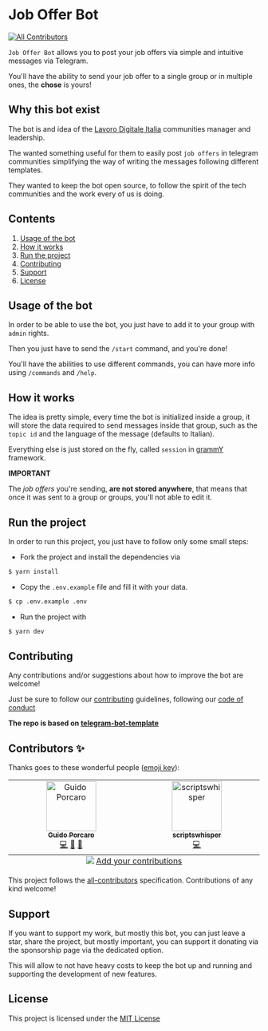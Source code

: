 # Job Offer Bot
<!-- ALL-CONTRIBUTORS-BADGE:START - Do not remove or modify this section -->
[![All Contributors](https://img.shields.io/badge/all_contributors-2-orange.svg?style=flat-square)](#contributors-)
<!-- ALL-CONTRIBUTORS-BADGE:END -->

`Job Offer Bot` allows you to post your job offers via simple and intuitive messages via Telegram.

You'll have the ability to send your job offer to a single group or in multiple ones, the **chose** is yours!

## Why this bot exist

The bot is and idea of the [Lavoro Digitale Italia](https://lavorodigitaleitalia.it/) communities manager and leadership.

The wanted something useful for them to easily post `job offers` in telegram communities simplifying the way of writing the messages
following different templates.

They wanted to keep the bot open source, to follow the spirit of the tech communities and the work every of us is doing.

## Contents

1. [Usage of the bot](#usage-of-the-bot)
2. [How it works](#how-it-works)
3. [Run the project](#run-the-project)
4. [Contributing](#contributing)
5. [Support](#support)
6. [License](#license)

## Usage of the bot

In order to be able to use the bot, you just have to add it to your group with `admin` rights.

Then you just have to send the `/start` command, and you're done!

You'll have the abilities to use different commands, you can have more info using `/commands` and `/help`.

## How it works

The idea is pretty simple, every time the bot is initialized inside a group, it will store the data required
to send messages inside that group, such as the `topic id` and the language of the message (defaults to Italian).

Everything else is just stored on the fly, called `session` in [grammY](https://www.grammy.dev) framework.

**IMPORTANT**

The _job offers_ you're sending, **are not stored anywhere**, that means that once it was sent to a group or groups, you'll not able to edit it.

## Run the project

In order to run this project, you just have to follow only some small steps:

- Fork the project and install the dependencies via
```bash
$ yarn install 
```
- Copy the `.env.example` file and fill it with your data.
```bash
$ cp .env.example .env
```
- Run the project with
```bash
$ yarn dev
```

## Contributing

Any contributions and/or suggestions about how to improve the bot are welcome!

Just be sure to follow our [contributing](CONTRIBUTING.md) guidelines, following our [code of conduct](CODE_OF_CONDUCT.md)

**The repo is based on [telegram-bot-template](https://github.com/bot-base/telegram-bot-template)**

## Contributors ✨

Thanks goes to these wonderful people ([emoji key](https://allcontributors.org/docs/en/emoji-key)):

<!-- ALL-CONTRIBUTORS-LIST:START - Do not remove or modify this section -->
<!-- prettier-ignore-start -->
<!-- markdownlint-disable -->
<table>
  <tbody>
    <tr>
      <td align="center" valign="top" width="14.28%"><a href="https://github.com/elgorditosalsero"><img src="https://avatars.githubusercontent.com/u/65770455?v=4?s=100" width="100px;" alt="Guido Porcaro"/><br /><sub><b>Guido Porcaro</b></sub></a><br /><a href="https://github.com/elgorditosalsero/job-offer-bot/commits?author=elgorditosalsero" title="Code">💻</a> <a href="https://github.com/elgorditosalsero/job-offer-bot/commits?author=elgorditosalsero" title="Documentation">📖</a> <a href="#promotion-elgorditosalsero" title="Promotion">📣</a></td>
      <td align="center" valign="top" width="14.28%"><a href="https://github.com/scriptswhisper"><img src="https://avatars.githubusercontent.com/u/135032973?v=4?s=100" width="100px;" alt="scriptswhisper"/><br /><sub><b>scriptswhisper</b></sub></a><br /><a href="https://github.com/elgorditosalsero/job-offer-bot/commits?author=scriptswhisper" title="Code">💻</a></td>
    </tr>
  </tbody>
  <tfoot>
    <tr>
      <td align="center" size="13px" colspan="7">
        <img src="https://raw.githubusercontent.com/all-contributors/all-contributors-cli/1b8533af435da9854653492b1327a23a4dbd0a10/assets/logo-small.svg">
          <a href="https://all-contributors.js.org/docs/en/bot/usage">Add your contributions</a>
        </img>
      </td>
    </tr>
  </tfoot>
</table>

<!-- markdownlint-restore -->
<!-- prettier-ignore-end -->

<!-- ALL-CONTRIBUTORS-LIST:END -->

This project follows the [all-contributors](https://github.com/all-contributors/all-contributors) specification. Contributions of any kind welcome!

## Support

If you want to support my work, but mostly this bot, you can just leave a star, share the project, but mostly important, you can support it
donating via the sponsorship page via the dedicated option.

This will allow to not have heavy costs to keep the bot up and running and supporting the development of new features.

## License

This project is licensed under the [MIT License](LICENSE.md)

